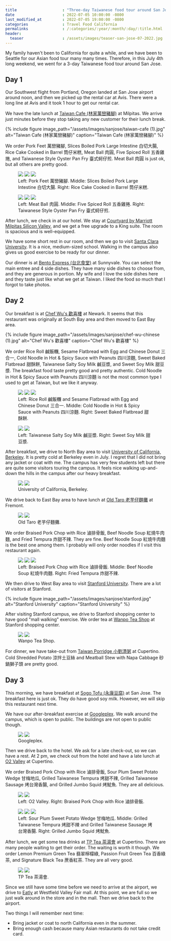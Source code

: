 ```yaml
---
title                    : "Three-day Taiwanese food tour around San Jose, California"
date                     : 2022-07-05 10:00:00 -0800
last_modified_at         : 2022-07-05 19:00:00 -0800
categories               : Travel Food California
permalinks               : /:categories/:year/:month/:day/:title.html
header:
  teaser                 : /assets/images/teaser-san-jose-07-2022.jpg
---
```


My family haven't been to California for quite a while, and we have been to Seattle for our Asian food tour many many times. Therefore, in this July 4th long weekend, we went for a 3-day Taiwanese food tour around San Jose.

## Day 1

Our Southwest flight from Portland, Oregon landed at San Jose airport around noon, and then we picked up the rental car at Avis. There were a long line at Avis and it took 1 hour to get our rental car.

We have the late lunch at [Taiwan Cafe (林家萬巒豬腳)](https://www.taiwancafemilpitas.com/) at Milpitas. We arrive just minutes before they stop taking any new customer for their lunch break.

{% include figure image_path="/assets/images/sanjose/taiwan-cafe (1).jpg" alt="Taiwan Cafe (林家萬巒豬腳)" caption="Taiwan Cafe (林家萬巒豬腳)" %}

We order Pork Feet 萬巒豬腳, Slices Boiled Pork Large Intestine 白切大腸, Rice Cake Cooked in Barrel 筒仔米糕, Meat Ball 肉圓, Five Spiced Roll 五香雞捲, and Taiwanese Style Oyster Pan Fry 臺式蚵仔煎.  Meat Ball 肉圓 is just ok, but all others are pretty good.

<figure class="third">
	<img src="/assets/images/sanjose/taiwan-cafe (2).jpg">
	<img src="/assets/images/sanjose/taiwan-cafe (3).jpg">
	<img src="/assets/images/sanjose/taiwan-cafe (4).jpg">
	<figcaption>Left: Pork Feet 萬巒豬腳. Middle: Slices Boiled Pork Large Intestine 白切大腸. Right: Rice Cake Cooked in Barrel 筒仔米糕.</figcaption>
</figure>

<figure class="third">
	<img src="/assets/images/sanjose/taiwan-cafe (5).jpg">
	<img src="/assets/images/sanjose/taiwan-cafe (6).jpg">
	<img src="/assets/images/sanjose/taiwan-cafe (7).jpg">
	<figcaption>Left: Meat Ball 肉圓. Middle: Five Spiced Roll 五香雞捲. Right: Taiwanese Style Oyster Pan Fry 臺式蚵仔煎.</figcaption>
</figure>

After lunch, we check in at our hotel. We stay at [Courtyard by Marriott Milpitas Silicon Valley](https://www.marriott.com/en-us/hotels/sjcmp-courtyard-milpitas-silicon-valley/overview/), and we get a free upgrade to a King suite. The room is spacious and is well-equipped.

We have some short rest in our room, and then we go to visit [Santa Clara University](https://www.scu.edu/). It is a nice, medium-sized school. Walking in the campus also gives us good exercise to be ready for our dinner.

Our dinner is at [Bento Express (台北食堂)](https://www.facebook.com/%E5%8F%B0%E5%8C%97%E9%A3%9F%E5%A0%82-131579053911400) at Sunnyvale. You can select the main entree and 4 side dishes. They have many side dishes to choose from, and they are generous in portion. My wife and I love the side dishes here and they taste just like what we get at Taiwan. I liked the food so much that I forgot to take photos.

## Day 2

Our breakfast is at [Chef Wu's 歡喜樓](https://sites.google.com/view/chefwu/home) at Newark. It seems that this restaurant was originally at South Bay area and then moved to East Bay area.

{% include figure image_path="/assets/images/sanjose/chef-wu-chinese (1).jpg" alt="Chef Wu's 歡喜樓" caption="Chef Wu's 歡喜樓" %}

We order Rice Roll 鹹飯糰, Sesame Flatbread with Egg and Chinese Donut 三合一, Cold Noodle in Hot & Spicy Sauce with Peanuts 四川涼麵, Sweet Baked Flatbread 甜酥餅, Taiwanese Salty Soy Milk 鹹豆漿, and Sweet Soy Milk 甜豆漿. The breakfast food taste pretty good and pretty authentic. Cold Noodle in Hot & Spicy Sauce with Peanuts 四川涼麵 is not the most common type I used to get at Taiwan, but we like it anyway.

<figure class="third">
	<img src="/assets/images/sanjose/chef-wu-chinese (4).jpg">
	<img src="/assets/images/sanjose/chef-wu-chinese (5).jpg">
	<img src="/assets/images/sanjose/chef-wu-chinese (6).jpg">
	<figcaption>Left: Rice Roll 鹹飯糰 and Sesame Flatbread with Egg and Chinese Donut 三合一. Middle: Cold Noodle in Hot & Spicy Sauce with Peanuts 四川涼麵. Right: Sweet Baked Flatbread 甜酥餅.</figcaption>
</figure>

<figure class="half">
	<img src="/assets/images/sanjose/chef-wu-chinese (2).jpg">
	<img src="/assets/images/sanjose/chef-wu-chinese (3).jpg">
	<figcaption>Left: Taiwanese Salty Soy Milk 鹹豆漿. Right: Sweet Soy Milk 甜豆漿.</figcaption>
</figure>

After breakfast, we drive to North Bay area to visit [University of California, Berkeley](https://www.berkeley.edu/). It is pretty cold at Berkeley even in July. I regret that I did not bring any jacket or coat with me. The campus has very few students left but there are quite some visitors touring the campus. It feels nice walking up-and-down the hills in the campus after our heavy breakfast.

<figure class="half">
	<img src="/assets/images/sanjose/uc-berkeley (1).jpg">
	<img src="/assets/images/sanjose/uc-berkeley (3).jpg">
	<figcaption>University of California, Berkeley.</figcaption>
</figure>

We drive back to East Bay area to have lunch at [Old Taro 老芋仔麵攤](https://www.facebook.com/laoyuzai/) at Fremont.

<figure class="half">
	<img src="/assets/images/sanjose/old-taro (1).jpg">
	<img src="/assets/images/sanjose/old-taro (2).jpg">
	<figcaption>Old Taro 老芋仔麵攤.</figcaption>
</figure>

We order Braised Pork Chop with Rice 滷排骨飯, Beef Noodle Soup 紅燒牛肉麵, and Fried Tempura 炸甜不辣. They are fine. Beef Noodle Soup 紅燒牛肉麵 is the best one among them. I probably will only order noodles if I visit this restaurant again.

<figure class="third">
	<img src="/assets/images/sanjose/old-taro (4).jpg">
	<img src="/assets/images/sanjose/old-taro (5).jpg">
	<img src="/assets/images/sanjose/old-taro (6).jpg">
	<figcaption>Left: Braised Pork Chop with Rice 滷排骨飯. Middle: Beef Noodle Soup 紅燒牛肉麵. Right: Fried Tempura 炸甜不辣.</figcaption>
</figure>

We then drive to West Bay area to visit [Stanford University](https://www.stanford.edu/). There are a lot of visitors at Stanford.

{% include figure image_path="/assets/images/sanjose/stanford.jpg" alt="Stanford University" caption="Stanford University" %}

After visiting Stanford campus, we drive to Stanford shopping center to have good "mall walking" exercise. We order tea at [Wanpo Tea Shop](https://wanpotea.us/) at Stanford shopping center.

<figure class="half">
	<img src="/assets/images/sanjose/wanpo (1).jpg">
	<img src="/assets/images/sanjose/wanpo (2).jpg">
	<figcaption>Wanpo Tea Shop.</figcaption>
</figure>

For dinner, we have take-out from [Taiwan Porridge 小劉清粥](https://www.taiwanporridge.com/) at Cupertino. Cold Shredded Potato 涼拌土豆絲 and Meatball Stew with Napa Cabbage 砂鍋獅子頭 are pretty good.

## Day 3

This morning, we have breakfast at [Sogo Tofu (永康豆腐)](https://sogotofu.business.site/) at San Jose. The breakfast here is just ok. They do have good soy milk. However, we will skip this restaurant next time.

We have our after-breakfast exercise at [Googleplex](https://en.wikipedia.org/wiki/Googleplex). We walk around the campus, which is open to public. The buildings are not open to public though.

<figure class="half">
	<img src="/assets/images/sanjose/google (2).jpg">
	<img src="/assets/images/sanjose/google (3).jpg">
	<figcaption>Googleplex.</figcaption>
</figure>

Then we drive back to the hotel. We ask for a late check-out, so we can have a rest. At 2 pm, we check out from the hotel and have a late lunch at [O2 Valley](https://order.o2-valley.com/) at Cupertino.

We order Braised Pork Chop with Rice 滷排骨飯, Sour Plum Sweet Potato Wedge 甘梅地瓜, Grilled Taiwanese Tempura 烤甜不辣, Grilled Taiwanese Sausage 烤台灣香腸, and Grilled Jumbo Squid 烤魷魚. They are all delicious.

<figure class="half">
	<img src="/assets/images/sanjose/o2-valley (1).jpg">
	<img src="/assets/images/sanjose/o2-valley (3).jpg">
	<figcaption>Left: O2 Valley. Right: Braised Pork Chop with Rice 滷排骨飯.</figcaption>
</figure>

<figure class="third">
	<img src="/assets/images/sanjose/o2-valley (2).jpg">
	<img src="/assets/images/sanjose/o2-valley (4).jpg">
	<img src="/assets/images/sanjose/o2-valley (5).jpg">
	<figcaption>Left: Sour Plum Sweet Potato Wedge 甘梅地瓜. Middle: Grilled Taiwanese Tempura 烤甜不辣 and Grilled Taiwanese Sausage 烤台灣香腸. Right: Grilled Jumbo Squid 烤魷魚.</figcaption>
</figure>

After lunch, we get some tea drinks at [TP Tea 茶湯會](https://en.tp-tea.com/) at Cupertino. There are many people waiting to get their order. The waiting is worth it though. We order Lemon Premium Green Tea 翡翠檸檬綠, Passion Fruit Green Tea 百香綠茶, and Signature Black Tea 蔗香紅茶. They are all very good.

<figure class="half">
	<img src="/assets/images/sanjose/tp-tea (1).jpg">
	<img src="/assets/images/sanjose/tp-tea (2).jpg">
	<figcaption>TP Tea 茶湯會.</figcaption>
</figure>

Since we still have some time before we need to arrive at the airport, we drive to [Eatly](https://www.westfield.com/valleyfair/restaurant/Eataly/75608) at Westfield Valley Fair mall. At this point, we are full so we just walk around in the store and in the mall. Then we drive back to the airport.

Two things I will remember next time:

- Bring jacket or coat to north California even in the summer.
- Bring enough cash because many Asian restaurants do not take credit card.
